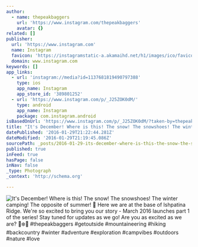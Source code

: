 ```yaml
---
author:
  - name: thepeakbaggers
    url: 'https://www.instagram.com/thepeakbaggers'
    avatar: {}
related: []
publisher:
  url: 'https://www.instagram.com'
  name: Instagram
  favicon: 'https://instagramstatic-a.akamaihd.net/h1/images/ico/favicon.ico/7cdab0872b15.ico'
  domain: www.instagram.com
keywords: []
app_links:
  - url: 'instagram://media?id=1137681819490797388'
    type: ios
    app_name: Instagram
    app_store_id: '389801252'
  - url: 'https://www.instagram.com/p/_J25ZOK0dM/'
    type: android
    app_name: Instagram
    package: com.instagram.android
isBasedOnUrl: 'https://www.instagram.com/p/_J25ZOK0dM/?taken-by=thepeakbaggers'
title: "It's December! Where is this! The snow! The snowshoes! The winter camping! The opposite of summer! \uD83D\uDE48 Here we are at the base of Ishpatina Ridge. We're so excited to bring you our story - March 2016 launches part 1 of the series! Stay tuned for updates as we go! Are you as excited as we are? \uD83C\uDF32❄️\uD83D\uDC9B #thepeakbaggers #getoutside #mountaineering #hiking #backcountry #winter #adventure #exploration #campvibes #outdoors #nature #love"
datePublished: '2016-01-29T21:22:44.281Z'
dateModified: '2016-01-29T21:19:45.086Z'
sourcePath: _posts/2016-01-29-its-december-where-is-this-the-snow-the-snowshoes-the-w.md
published: true
inFeed: true
hasPage: false
inNav: false
_type: Photograph
_context: 'http://schema.org'

---
```

![It's December&excl; Where is this&excl; The snow&excl; The snowshoes&excl; The winter camping&excl; The opposite of summer&excl;  Here we are at the base of Ishpatina Ridge&period; We're so excited to bring you our story - March 2016 launches part 1 of the series&excl; Stay tuned for updates as we go&excl; Are you as excited as we are&quest; ❄️ &num;thepeakbaggers &num;getoutside &num;mountaineering &num;hiking &num;backcountry &num;winter &num;adventure &num;exploration &num;campvibes &num;outdoors &num;nature &num;love](https://scontent.cdninstagram.com/t51.2885-15/s640x640/sh0.08/e35/12357473_548641991965241_1484522872_n.jpg)